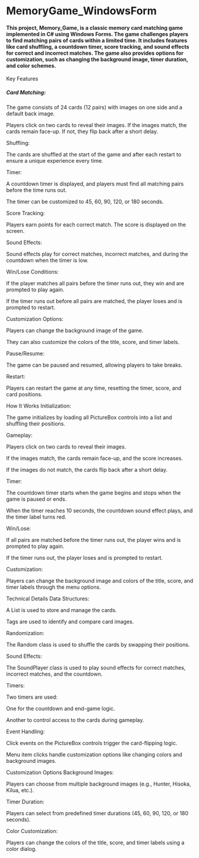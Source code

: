 # MemoryGame_WindowsForm
#### This project, Memory_Game, is a classic memory card matching game implemented in C# using Windows Forms. The game challenges players to find matching pairs of cards within a limited time. It includes features like card shuffling, a countdown timer, score tracking, and sound effects for correct and incorrect matches. The game also provides options for customization, such as changing the background image, timer duration, and color schemes.

Key Features

##### Card Matching:

The game consists of 24 cards (12 pairs) with images on one side and a default back image.

Players click on two cards to reveal their images. If the images match, the cards remain face-up. If not, they flip back after a short delay.

Shuffling:

The cards are shuffled at the start of the game and after each restart to ensure a unique experience every time.

Timer:

A countdown timer is displayed, and players must find all matching pairs before the time runs out.

The timer can be customized to 45, 60, 90, 120, or 180 seconds.

Score Tracking:

Players earn points for each correct match. The score is displayed on the screen.

Sound Effects:

Sound effects play for correct matches, incorrect matches, and during the countdown when the timer is low.

Win/Lose Conditions:

If the player matches all pairs before the timer runs out, they win and are prompted to play again.

If the timer runs out before all pairs are matched, the player loses and is prompted to restart.

Customization Options:

Players can change the background image of the game.

They can also customize the colors of the title, score, and timer labels.

Pause/Resume:

The game can be paused and resumed, allowing players to take breaks.

Restart:

Players can restart the game at any time, resetting the timer, score, and card positions.

How It Works
Initialization:

The game initializes by loading all PictureBox controls into a list and shuffling their positions.

Gameplay:

Players click on two cards to reveal their images.

If the images match, the cards remain face-up, and the score increases.

If the images do not match, the cards flip back after a short delay.

Timer:

The countdown timer starts when the game begins and stops when the game is paused or ends.

When the timer reaches 10 seconds, the countdown sound effect plays, and the timer label turns red.

Win/Lose:

If all pairs are matched before the timer runs out, the player wins and is prompted to play again.

If the timer runs out, the player loses and is prompted to restart.

Customization:

Players can change the background image and colors of the title, score, and timer labels through the menu options.

Technical Details
Data Structures:

A List<PictureBox> is used to store and manage the cards.

Tags are used to identify and compare card images.

Randomization:

The Random class is used to shuffle the cards by swapping their positions.

Sound Effects:

The SoundPlayer class is used to play sound effects for correct matches, incorrect matches, and the countdown.

Timers:

Two timers are used:

One for the countdown and end-game logic.

Another to control access to the cards during gameplay.

Event Handling:

Click events on the PictureBox controls trigger the card-flipping logic.

Menu item clicks handle customization options like changing colors and background images.

Customization Options
Background Images:

Players can choose from multiple background images (e.g., Hunter, Hisoka, Kilua, etc.).

Timer Duration:

Players can select from predefined timer durations (45, 60, 90, 120, or 180 seconds).

Color Customization:

Players can change the colors of the title, score, and timer labels using a color dialog.
